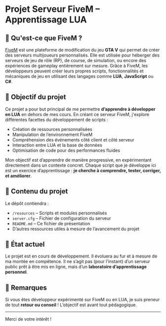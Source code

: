 # Projet Serveur FiveM – Apprentissage LUA

## 🧩 Qu'est-ce que FiveM ?

[FiveM](https://fivem.net/) est une plateforme de modification du jeu **GTA V** qui permet de créer des serveurs multijoueurs personnalisés. Elle est utilisée pour héberger des serveurs de jeu de rôle (RP), de course, de simulation, ou encore des expériences de gameplay entièrement sur mesure. Grâce à FiveM, les développeurs peuvent créer leurs propres scripts, fonctionnalités et mécaniques de jeu en utilisant des langages comme **LUA**, **JavaScript** ou **C#**.

## 🎯 Objectif du projet

Ce projet a pour but principal de me permettre **d’apprendre à développer en LUA** en dehors de mes cours. En créant ce serveur FiveM, j'explore différentes facettes du développement de scripts :

- Création de ressources personnalisées
- Manipulation de l’environnement FiveM
- Compréhension des événements côté client et côté serveur
- Interaction entre LUA et la base de données
- Optimisation de code pour des performances fluides

Mon objectif est d’apprendre de manière progressive, en expérimentant directement dans un contexte concret. Chaque script que je développe ici est un exercice d’apprentissage : **je cherche à comprendre, tester, corriger, et améliorer**.

## 📁 Contenu du projet

Le dépôt contiendra :

- `/resources` – Scripts et modules personnalisés
- `server.cfg` – Fichier de configuration du serveur
- `README.md` – Ce fichier de présentation
- D’autres ressources utiles à mesure de l’avancement du projet

## 🚧 État actuel

Le projet est en cours de développement. Il évoluera au fur et à mesure de ma montée en compétence. Il ne s’agit pas (pour l’instant) d’un serveur public prêt à être mis en ligne, mais d’un **laboratoire d’apprentissage personnel**.

## 📌 Remarques

Si vous êtes développeur expérimenté sur FiveM ou en LUA, je suis preneur de tout **retour ou conseil** ! L’objectif est avant tout pédagogique.

---

Merci de votre intérêt !
